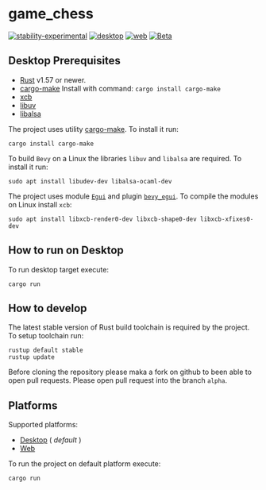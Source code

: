 # game_chess
[![stability-experimental](https://img.shields.io/badge/stability-experimental-orange.svg)](https://github.com/emersion/stability-badges#experimental) [![desktop](https://github.com/Wandalen/game_chess/actions/workflows/DesktopPush.yml/badge.svg)](https://github.com/Wandalen/game_chess/actions/workflows/DesktopPush.yml) [![web](https://github.com/Wandalen/game_chess/actions/workflows/WebPush.yml/badge.svg)](https://github.com/Wandalen/game_chess/actions/workflows/WebPush.yml) [![Beta](https://github.com/Wandalen/game_chess/actions/workflows/Beta.yml/badge.svg)](https://github.com/Wandalen/game_chess/actions/workflows/Beta.yml)

## Desktop Prerequisites

- [Rust](https://www.rust-lang.org/) v1.57 or newer.
- [cargo-make](https://github.com/sagiegurari/cargo-make)
  Install with command: ```cargo install cargo-make```
- [xcb](https://xcb.freedesktop.org/)
- [libuv](https://github.com/libuv/libuv)
- [libalsa](https://www.alsa-project.org/wiki/Main_Page)

The project uses utility [cargo-make](https://github.com/sagiegurari/cargo-make). To install it run:

```
cargo install cargo-make
```

To build `Bevy` on a Linux the libraries `libuv` and `libalsa` are required. To install it run:

```
sudo apt install libudev-dev libalsa-ocaml-dev
```

The project uses module [`Egui`](https://github.com/emilk/egui) and plugin [`bevy_egui`](https://github.com/mvlabat/bevy_egui). To compile the modules on Linux install `xcb`:

```
sudo apt install libxcb-render0-dev libxcb-shape0-dev libxcb-xfixes0-dev
```

## How to run on Desktop

To run desktop target execute:
```
cargo run
```

## How to develop

The latest stable version of Rust build toolchain is required by the project. To setup toolchain run:

```
rustup default stable
rustup update
```

Before cloning the repository please maka a fork on github to been able to open pull requests.
Please open pull request into the branch `alpha`.

<!--
  the add instruction is considered correct because the result of testing
  https://github.com/Wandalen/game_chess/actions/runs/1618686028
  is ok
-->

## Platforms

Supported platforms:

- [Desktop](./doc/platform/Desktop.md) ( _default_ )
- [Web](./doc/platform/Web.md)

To run the project on default platform execute:

```
cargo run
```
